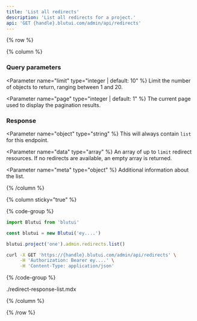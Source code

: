 ```yaml
---
title: 'List all redirects'
description: 'List all redirects for a project.'
api: 'GET {handle}.blutui.com/admin/api/redirects'
---
```


{% row %}

{% column %}
### Query parameters

<Parameter name="limit" type="integer | default: 10" %}
Limit the number of objects to return, ranging between 1 and 20.
</Parameter>

<Parameter name="page" type="integer | default: 1" %}
The current page used to display the pagination results.
</Parameter>

### Response

<Parameter name="object" type="string" %}
This will always contain `list` for this endpoint.
</Parameter>

<Parameter name="data" type="array" %}
An array of up to `limit` redirect resources. If no redirects are available, an empty array is returned.
</Parameter>

<Parameter name="meta" type="object" %}
Additional information about the list.
</Parameter>

{% /column %}

{% column sticky="true" %}

{% code-group %}

```ts {% process=false filename="Node.js" %}
import Blutui from 'blutui'

const blutui = new Blutui('ey....')

blutui.project('one').admin.redirects.list()
```

```bash {% process=false filename="cURL" %}
curl -X GET 'https://{handle}.blutui.com/admin/api/redirects' \
     -H 'Authorization: Bearer ey....' \
     -H 'Content-Type: application/json'
```

{% /code-group %}

<include>./redirect-response-list.mdx</include>

{% /column %}

{% /row %}
